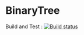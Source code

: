 # BinaryTree

Build and Test : [![Build status](https://ci.appveyor.com/api/projects/status/rwllxp4lkra7n1de?svg=true)](https://ci.appveyor.com/project/trungngotdt/binarytree)
